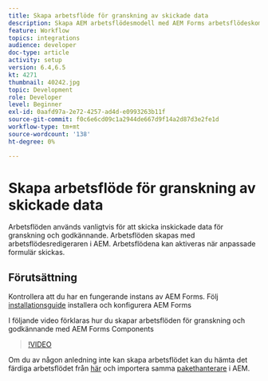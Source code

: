 ```yaml
---
title: Skapa arbetsflöde för granskning av skickade data
description: Skapa AEM arbetsflödesmodell med AEM Forms arbetsflödeskomponenter för att granska skickade data.
feature: Workflow
topics: integrations
audience: developer
doc-type: article
activity: setup
version: 6.4,6.5
kt: 4271
thumbnail: 40242.jpg
topic: Development
role: Developer
level: Beginner
exl-id: 0aafd97a-2e72-4257-ad4d-e0993263b11f
source-git-commit: f0c6e6cd09c1a2944de667d9f14a2d87d3e2fe1d
workflow-type: tm+mt
source-wordcount: '138'
ht-degree: 0%

---
```


# Skapa arbetsflöde för granskning av skickade data

Arbetsflöden används vanligtvis för att skicka inskickade data för granskning och godkännande. Arbetsflöden skapas med arbetsflödesredigeraren i AEM. Arbetsflödena kan aktiveras när anpassade formulär skickas.

## Förutsättning

Kontrollera att du har en fungerande instans av AEM Forms. Följ [installationsguide](https://experienceleague.adobe.com/docs/experience-manager-65/forms/install-aem-forms/osgi-installation/installing-configuring-aem-forms-osgi.html) installera och konfigurera AEM Forms

I följande video förklaras hur du skapar arbetsflöden för granskning och godkännande med AEM Forms Components
>[!VIDEO](https://video.tv.adobe.com/v/40242/?quality=9&learn=on)


Om du av någon anledning inte kan skapa arbetsflödet kan du hämta det färdiga arbetsflödet från [här](assets/review-submitted-data-workflow.zip) och importera samma [pakethanterare](http://localhost:4502/crx/packmgr/index.jsp) i AEM.
